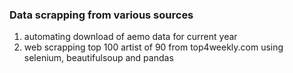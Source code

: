 ### Data scrapping from various sources 
1. automating download of aemo data for current year 
2. web scrapping top 100 artist of 90 from top4weekly.com using selenium, beautifulsoup and pandas
